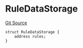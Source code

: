 # RuleDataStorage
[Git Source](https://github.com/thrackle-io/tron/blob/7233064f299d77880af0e175a21e23e2f8b85f56/src/protocol/economic/ruleProcessor/RuleProcessorDiamondLib.sol)


```solidity
struct RuleDataStorage {
    address rules;
}
```

